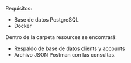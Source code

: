 Requisitos:
- Base de datos PostgreSQL
- Docker

Dentro de la carpeta resources se encontrará:
- Respaldo de base de datos clients y accounts
- Archivo JSON Postman con las consultas.
